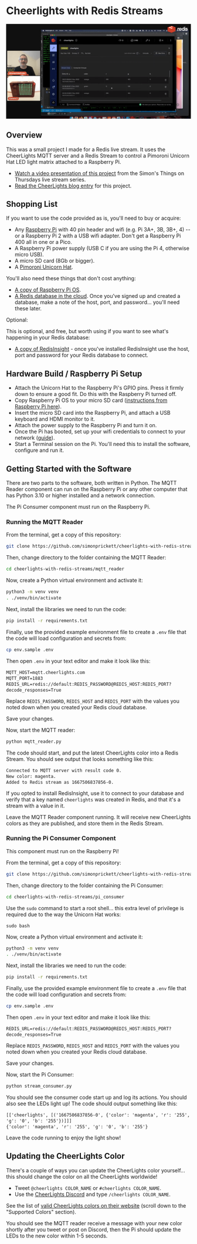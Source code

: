 # Cheerlights with Redis Streams

![Video Demo](cheerlights_screenshot.png)


## Overview

This was a small project I made for a Redis live stream.  It uses the CheerLights MQTT server and a Redis Stream to control a Pimoroni Unicorn Hat LED light matrix attached to a Raspberry Pi.

* [Watch a video presentation of this project](https://www.youtube.com/watch?v=j0TphaKoEVg) from the Simon's Things on Thursdays live stream series.
* [Read the CheerLights blog entry](https://cheerlights.com/learn-redis-streams-with-the-cheerlights-iot-project/) for this project.

## Shopping List

If you want to use the code provided as is, you'll need to buy or acquire:

* Any [Raspberry Pi](https://www.raspberrypi.com/products/) with 40 pin header and wifi (e.g. Pi 3A+, 3B, 3B+, 4) -- or a Raspberry Pi 2 with a USB wifi adapter.  Don't get a Raspberry Pi 400 all in one or a Pico.
* A Raspberry Pi power supply (USB C if you are using the Pi 4, otherwise micro USB).
* A micro SD card (8Gb or bigger).
* A [Pimoroni Unicorn Hat](https://shop.pimoroni.com/products/unicorn-hat?variant=932565325).

You'll also need these things that don't cost anything:

* [A copy of Raspberry Pi OS](https://www.raspberrypi.com/software/).
* [A Redis database in the cloud](https://redis.com/try-free/).  Once you've signed up and created a database, make a note of the host, port, and password... you'll need these later.

Optional:

This is optional, and free, but worth using if you want to see what's happening in your Redis database:

* [A copy of RedisInsight](https://redis.com/redis-enterprise/redis-insight/) - once you've installed RedisInsight use the host, port and password for your Redis database to connect.

## Hardware Build / Raspberry Pi Setup

* Attach the Unicorn Hat to the Raspberry Pi's GPIO pins.  Press it firmly down to ensure a good fit.  Do this with the Raspberry Pi turned off.
* Copy Raspberry Pi OS to your micro SD card ([instructions from Raspberry Pi here](https://www.raspberrypi.com/documentation/computers/getting-started.html)).
* Insert the micro SD card into the Raspberry Pi, and attach a USB keyboard and HDMI monitor to it.
* Attach the power supply to the Raspberry Pi and turn it on.
* Once the Pi has booted, set up your wifi credentials to connect to your network ([guide](https://www.raspberrypi.com/documentation/computers/getting-started.html)).
* Start a Terminal session on the Pi.  You'll need this to install the software, configure and run it.

## Getting Started with the Software

There are two parts to the software, both written in Python.  The MQTT Reader component can run on the Raspberry Pi or any other computer that has Python 3.10 or higher installed and a network connection.

The Pi Consumer component must run on the Raspberry Pi.

### Running the MQTT Reader

From the terminal, get a copy of this repository:

```bash
git clone https://github.com/simonprickett/cheerlights-with-redis-streams.git
```

Then, change directory to the folder containing the MQTT Reader:

```bash
cd cheerlights-with-redis-streams/mqtt_reader
```

Now, create a Python virtual environment and activate it:

```bash
python3 -m venv venv
. ./venv/bin/activate
```

Next, install the libraries we need to run the code:

```bash
pip install -r requirements.txt
```

Finally, use the provided example environment file to create a `.env` file that the code will load configuration and secrets from:

```bash
cp env.sample .env
```

Then open `.env` in your text editor and make it look like this:

```
MQTT_HOST=mqtt.cheerlights.com
MQTT_PORT=1883
REDIS_URL=redis://default:REDIS_PASSWORD@REDIS_HOST:REDIS_PORT?decode_responses=True
```

Replace `REDIS_PASSWORD`, `REDIS_HOST` and `REDIS_PORT` with the values you noted down when you created your Redis cloud database.

Save your changes.

Now, start the MQTT reader:

```bash
python mqtt_reader.py
```

The code should start, and put the latest CheerLights color into a Redis Stream.  You should see output that looks something like this:

```
Connected to MQTT server with result code 0.
New color: magenta.
Added to Redis stream as 1667506837856-0.
```

If you opted to install RedisInsight, use it to connect to your database and verify that a key named `cheerlights` was created in Redis, and that it's a stream with a value in it.

Leave the MQTT Reader component running.  It will receive new CheerLights colors as they are published, and store them in the Redis Stream.

### Running the Pi Consumer Component

This component must run on the Raspberry Pi!

From the terminal, get a copy of this repository:

```bash
git clone https://github.com/simonprickett/cheerlights-with-redis-streams.git
```

Then, change directory to the folder containing the Pi Consumer:

```bash
cd cheerlights-with-redis-streams/pi_consumer
```

Use the `sudo` command to start a root shell... this extra level of privilege is required due to the way the Unicorn Hat works:

```
sudo bash
```

Now, create a Python virtual environment and activate it:

```bash
python3 -m venv venv
. ./venv/bin/activate
```

Next, install the libraries we need to run the code:

```bash
pip install -r requirements.txt
```

Finally, use the provided example environment file to create a `.env` file that the code will load configuration and secrets from:

```bash
cp env.sample .env
```

Then open `.env` in your text editor and make it look like this:

```
REDIS_URL=redis://default:REDIS_PASSWORD@REDIS_HOST:REDIS_PORT?decode_responses=True
```

Replace `REDIS_PASSWORD`, `REDIS_HOST` and `REDIS_PORT` with the values you noted down when you created your Redis cloud database.

Save your changes.

Now, start the Pi Consumer:

```bash
python stream_consumer.py
```

You should see the consumer code start up and log its actions.  You should also see the LEDs light up!  The code should output something like this:

```
[['cheerlights', [('1667506837856-0', {'color': 'magenta', 'r': '255', 'g': '0', 'b': '255'})]]]
{'color': 'magenta', 'r': '255', 'g': '0', 'b': '255'}
```

Leave the code running to enjoy the light show!

## Updating the CheerLights Color

There's a couple of ways you can update the CheerLights color yourself... this should change the color on all the CheerLights worldwide!

* Tweet `@cheerlights COLOR_NAME` or `#cheerlights COLOR_NAME`.
* Use the [CheerLights Discord](https://discord.com/invite/G7Q5UjDT7K) and type `/cheerlights COLOR_NAME`.

See the list of [valid CheerLights colors on their website](https://cheerlights.com/learn/) (scroll down to the "Supported Colors" section).

You should see the MQTT reader receive a message with your new color shortly after you tweet or post on Discord, then the Pi should update the LEDs to the new color within 1-5 seconds.
